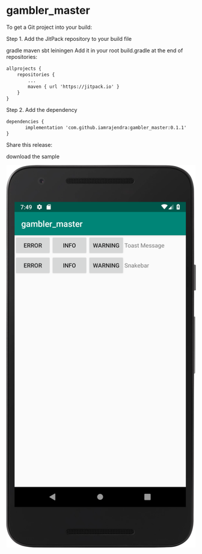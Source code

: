 # gambler_master

To get a Git project into your build:

Step 1. Add the JitPack repository to your build file

gradle
maven
sbt
leiningen
Add it in your root build.gradle at the end of repositories:

	allprojects {
		repositories {
			...
			maven { url 'https://jitpack.io' }
		}
	}
Step 2. Add the dependency

	dependencies {
	       implementation 'com.github.iamrajendra:gambler_master:0.1.1'
	}
Share this release:

 download the sample 
 
![alt text](https://github.com/iamrajendra/gambler_master/blob/master/device-2019-03-10-194947.png)

